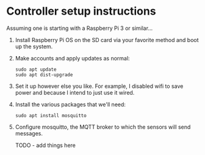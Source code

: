 # Controller setup instructions

Assuming one is starting with a Raspberry Pi 3 or similar...

1. Install Raspberry Pi OS on the SD card via your favorite method and boot up the system.

2. Make accounts and apply updates as normal:

       sudo apt update
       sudo apt dist-upgrade

3. Set it up however else you like. For example, I disabled wifi to save power and because I intend to just use it wired.

4. Install the various packages that we'll need:

       sudo apt install mosquitto

5. Configure mosquitto, the MQTT broker to which the sensors will send messages.

    TODO - add things here